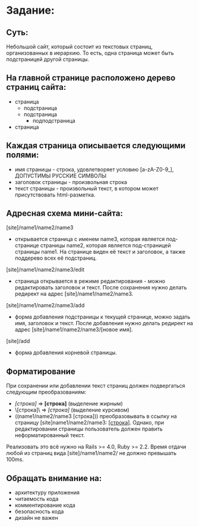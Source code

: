 # Задание:
## Суть:
Небольшой сайт, который состоит из текстовых страниц, организованных в иерархию. То есть, одна страница может быть подстраницей другой страницы.

## На главной странице расположено дерево страниц сайта:
- страница
  - подстраница
  - подстраница
    - подподстраница
- страница

## Каждая страница описывается следующими полями:
- имя страницы - строка, удовлетворяет условию [a-zA-Z0-9_], ДОПУСТИМЫ РУССКИЕ СИМВОЛЫ
- заголовок страницы - произвольная строка
- текст страницы - произвольный текст, в котором может присутствовать html-разметка.

## Адресная схема мини-сайта:

[site]/name1/name2/name3
  - открывается страница с именем name3, которая является под-странице страницы name2, которая является под-страницей страницы name1. На странице виден её текст и заголовок, а также поддерево всех её подстраниц.

[site]/name1/name2/name3/edit
  - страница открывается в режиме редактирования - можно редактировать заголовок и текст. После сохранения нужно делать редирект на адрес [site]/name1/name2/name3.

[site]/name1/name2/name3/add
  - форма добавления подстраницы к текущей странице, можно задать имя, заголовок и текст. После добавления нужно делать редирект на адрес [site]/name1/name2/name3/[новое имя].

[site]/add
  - форма добавления корневой страницы.

## Форматирование
При сохранении или добавлении текст страниц должен подвергаться следующим преобразованиям:
  - *[строка]* => <b>[строка]</b> (выделение жирным)
  - \\[строка]\\ => <i>[строка]</i> (выделение курсивом)
  - ((name1/name2/name3 [строка])) преобразовывать в ссылку на страницу [site]name1/name2/name3: <a href="[site]name1/name2/name3">[строка]</a>. Однако, при редактировании страницы пользователь должен править неформатированный текст.

Реализовать это всё нужно на Rails >= 4.0, Ruby >= 2.2.
Время отдачи любой из страниц вида [site]/name1/name2/ не должно превышать 100ms.

## Обращать внимание на:
  - архитектуру приложения
  - читаемость кода
  - комментирование кода
  - безопасность кода
  - дизайн не важен
